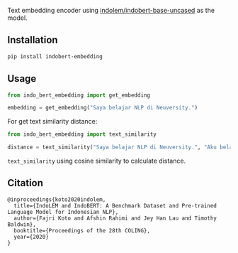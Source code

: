 
Text embedding encoder using [indolem/indobert-base-uncased](https://huggingface.co/indolem/indobert-base-uncased) as the model.

## Installation

```bash
pip install indobert-embedding
```

## Usage

```python
from indo_bert_embedding import get_embedding

embedding = get_embedding("Saya belajar NLP di Neuversity.")
```

For get text similarity distance:

```python
from indo_bert_embedding import text_similarity

distance = text_similarity("Saya belajar NLP di Neuversity.", "Aku belajar NLP di Universitas Indonesia.")
```

`text_similarity` using cosine similarity to calculate distance.

## Citation

```
@inproceedings{koto2020indolem,
  title={IndoLEM and IndoBERT: A Benchmark Dataset and Pre-trained Language Model for Indonesian NLP},
  author={Fajri Koto and Afshin Rahimi and Jey Han Lau and Timothy Baldwin},
  booktitle={Proceedings of the 28th COLING},
  year={2020}
}
```